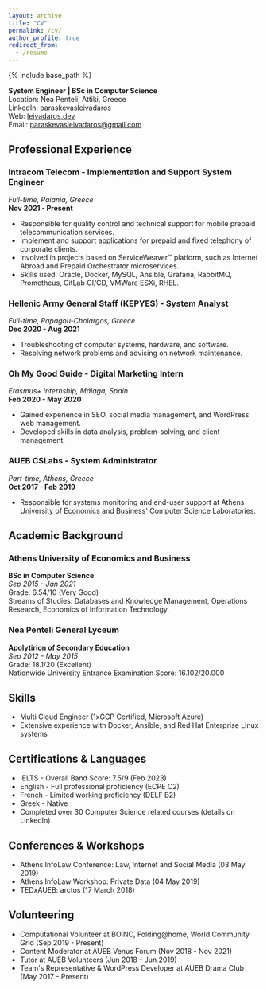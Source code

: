 ```yaml
---
layout: archive
title: "CV"
permalink: /cv/
author_profile: true
redirect_from:
  - /resume
---
```


{% include base_path %}

**System Engineer | BSc in Computer Science**  
Location: Nea Penteli, Attiki, Greece  
LinkedIn: [paraskevasleivadaros](https://www.linkedin.com/in/paraskevasleivadaros)  
Web: [leivadaros.dev](https://leivadaros.dev)  
Email: paraskevasleivadaros@gmail.com

## Professional Experience

### Intracom Telecom - Implementation and Support System Engineer
*Full-time, Paiania, Greece*  
**Nov 2021 - Present**  
- Responsible for quality control and technical support for mobile prepaid telecommunication services.
- Implement and support applications for prepaid and fixed telephony of corporate clients.
- Involved in projects based on ServiceWeaver™ platform, such as Internet Abroad and Prepaid Orchestrator microservices.
- Skills used: Oracle, Docker, MySQL, Ansible, Grafana, RabbitMQ, Prometheus, GitLab CI/CD, VMWare ESXi, RHEL.

### Hellenic Army General Staff (KEPYES) - System Analyst
*Full-time, Papagou-Cholargos, Greece*  
**Dec 2020 - Aug 2021**  
- Troubleshooting of computer systems, hardware, and software.
- Resolving network problems and advising on network maintenance.

### Oh My Good Guide - Digital Marketing Intern
*Erasmus+ Internship, Málaga, Spain*  
**Feb 2020 - May 2020**  
- Gained experience in SEO, social media management, and WordPress web management.
- Developed skills in data analysis, problem-solving, and client management.

### AUEB CSLabs - System Administrator
*Part-time, Athens, Greece*  
**Oct 2017 - Feb 2019**  
- Responsible for systems monitoring and end-user support at Athens University of Economics and Business' Computer Science Laboratories.

## Academic Background

### Athens University of Economics and Business
**BSc in Computer Science**  
*Sep 2015 - Jan 2021*  
Grade: 6.54/10 (Very Good)  
Streams of Studies: Databases and Knowledge Management, Operations Research, Economics of Information Technology.

### Nea Penteli General Lyceum
**Apolytirion of Secondary Education**  
*Sep 2012 - May 2015*  
Grade: 18.1/20 (Excellent)  
Nationwide University Entrance Examination Score: 16.102/20.000

## Skills

- Multi Cloud Engineer (1xGCP Certified, Microsoft Azure)
- Extensive experience with Docker, Ansible, and Red Hat Enterprise Linux systems

## Certifications & Languages

- IELTS - Overall Band Score: 7.5/9 (Feb 2023)
- English - Full professional proficiency (ECPE C2)
- French - Limited working proficiency (DELF B2)
- Greek - Native
- Completed over 30 Computer Science related courses (details on LinkedIn)

## Conferences & Workshops

- Athens InfoLaw Conference: Law, Internet and Social Media (03 May 2019)
- Athens InfoLaw Workshop: Private Data (04 May 2019)
- TEDxAUEB: arctos (17 March 2018)

## Volunteering

- Computational Volunteer at BOINC, Folding@home, World Community Grid (Sep 2019 - Present)
- Content Moderator at AUEB Venus Forum (Nov 2018 - Nov 2021)
- Tutor at AUEB Volunteers (Jun 2018 - Jun 2019)
- Team's Representative & WordPress Developer at AUEB Drama Club (May 2017 - Present)
